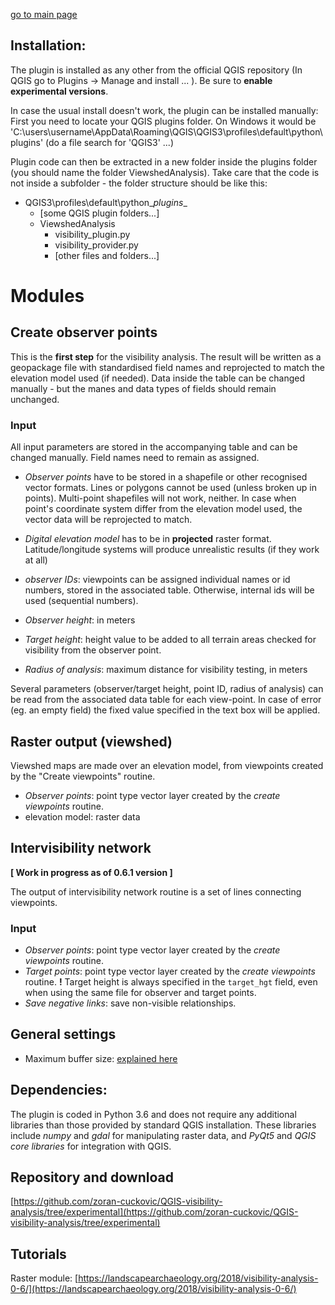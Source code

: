 [go to main page](https://zoran-cuckovic.github.io/QGIS-visibility-analysis)


Installation:
------------
The plugin is installed as any other from the official QGIS repository (In QGIS go to Plugins -> Manage and install ... ). Be sure to **enable experimental versions**.  

In case the usual install doesn't work, the plugin can be installed manually:  
First you need to locate your QGIS plugins folder. On Windows it would be 'C:\users\username\AppData\Roaming\QGIS\QGIS3\profiles\default\python\plugins' (do a file search for 'QGIS3' ...)

Plugin code can then be extracted in a new folder inside the plugins folder (you should name the folder ViewshedAnalysis). Take care that the code is not inside a subfolder - the folder structure should be like this:  

+ QGIS3\profiles\default\python\__plugins__
    + [some QGIS plugin folders...] 
    + ViewshedAnalysis   
        + visibility_plugin.py
		+ visibility_provider.py
        + [other files and folders...]  
	
Modules 
=======

Create observer points
----------------------
This is the **first step** for the visibility analysis. The result will be written as a geopackage file with standardised field names and reprojected to match the elevation model used (if needed). Data inside the table can be changed manually - but the manes and data types of fields should remain unchanged. 

### Input
All input parameters are stored in the accompanying table and can be changed manually. Field names need to remain as assigned.

- *Observer points* have to be stored in a shapefile or other recognised vector formats. Lines or polygons cannot be used (unless broken up in points). Multi-point shapefiles will not work, neither. In case when point's coordinate system differ from the elevation model used, the vector data will be reprojected to match.

- *Digital elevation model* has to be in **projected** raster format. Latitude/longitude systems will produce unrealistic results (if they work at all) 

- *observer IDs*: viewpoints can be assigned individual names or id numbers, stored in the associated table. Otherwise, internal ids will be used (sequential numbers).
- *Observer height*: in meters
- *Target height*: height value to be added to all terrain areas checked for visibility from the observer point.
- *Radius of analysis*: maximum distance for visibility testing, in meters

Several parameters (observer/target height, point ID, radius of analysis) can be read from the associated data table for each view-point. In case of error (eg. an empty field) the fixed value specified in the text box will be applied.

Raster output (viewshed)
-------------

Viewshed maps are made over an elevation model, from viewpoints created by the "Create viewpoints" routine.

- *Observer points*: point type vector layer created by the *create viewpoints* routine.
- elevation model: raster data

Intervisibility network
-----------------------
**[ Work in progress as of 0.6.1 version ]**

The output of intervisibility network routine is a set of lines connecting viewpoints. 

### Input
- *Observer points*:  point type vector layer created by the *create viewpoints* routine. 
- *Target points*: point type vector layer created by the *create viewpoints* routine. **!** Target height is always specified in the ``target_hgt`` field, even when using the same file for observer and target points.
- *Save negative links*: save non-visible relationships.

General settings
---------------
- Maximum buffer size: [explained here](https://landscapearchaeology.org/2018/visibility-analysis-0-6-4)

Dependencies:
-------------
The plugin is coded in Python 3.6 and does not require any additional libraries than those provided by standard QGIS installation. These libraries include *numpy* and *gdal* for manipulating raster data, and *PyQt5* and *QGIS core libraries* for integration with QGIS.

Repository and download
------------------------
[https://github.com/zoran-cuckovic/QGIS-visibility-analysis/tree/experimental](https://github.com/zoran-cuckovic/QGIS-visibility-analysis/tree/experimental)

Tutorials
---------
Raster module: [https://landscapearchaeology.org/2018/visibility-analysis-0-6/](https://landscapearchaeology.org/2018/visibility-analysis-0-6/)
